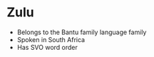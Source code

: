 # Zulu

-   Belongs to the Bantu 
family language family
-   Spoken in South Africa
- Has SVO word order
